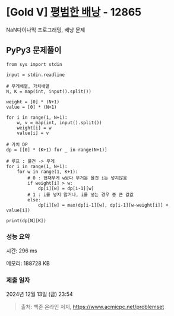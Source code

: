 # [Gold V] [평범한 배낭](https://www.acmicpc.net/problem/12865) - 12865 

NaN다이나믹 프로그래밍, 배낭 문제

## PyPy3 문제풀이

```PyPy3
from sys import stdin

input = stdin.readline

# 무게배열, 가치배열
N, K = map(int, input().split())

weight = [0] * (N+1)
value = [0] * (N+1)

for i in range(1, N+1):
    w, v = map(int, input().split())
    weight[i] = w
    value[i] = v

# 가치 DP
dp = [[0] * (K+1) for _ in range(N+1)]

# 루프 : 물건 -> 무게
for i in range(1, N+1):
    for w in range(1, K+1):
        # 0 : 현재무게 w보다 무거운 물건 i는 넣지않음
        if weight[i] > w:
            dp[i][w] = dp[i-1][w]
        # 1 : i를 넣지 않거나, i를 넣는 경우 중 큰 값값
        else:
            dp[i][w] = max(dp[i-1][w], dp[i-1][w-weight[i]] + value[i])

print(dp[N][K])
```

### 성능 요약

시간: 296 ms

메모리: 188728 KB

### 제출 일자

2024년 12월 13일 (금) 23:54

> 출처: 백준 온라인 저지, https://www.acmicpc.net/problemset 

